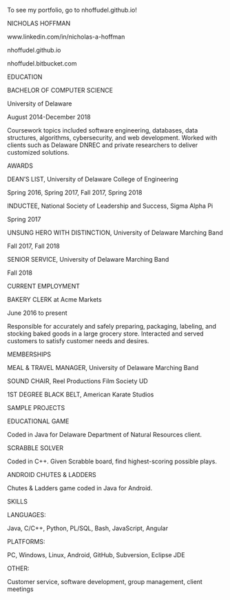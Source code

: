 To see my portfolio, go to nhoffudel.github.io!

<p>NICHOLAS HOFFMAN</p>
<p>www.linkedin.com/in/nicholas-a-hoffman</p>
<p>nhoffudel.github.io</p>
<p>nhoffudel.bitbucket.com</p>
<p>EDUCATION</p>
<p>BACHELOR OF COMPUTER SCIENCE</p>
<p>University of Delaware</p>
<p>August 2014-December 2018</p>
<p>Coursework topics included software engineering, databases, data structures, algorithms, cybersecurity, and web development. Worked with clients such as Delaware DNREC and private researchers to deliver customized solutions.</p>
<p>AWARDS</p>
<p>DEAN’S LIST, University of Delaware College of Engineering</p>
<p>Spring 2016, Spring 2017, Fall 2017, Spring 2018</p>
<p>INDUCTEE, National Society of Leadership and Success, Sigma Alpha Pi</p>
<p>Spring 2017</p>
<p>UNSUNG HERO WITH DISTINCTION, University of Delaware Marching Band</p>
<p>Fall 2017, Fall 2018</p>
<p>SENIOR SERVICE, University of Delaware Marching Band</p>
<p>Fall 2018</p>
<p>CURRENT EMPLOYMENT</p>
<p>BAKERY CLERK at Acme Markets</p>
<p>June 2016 to present</p>
<p>Responsible for accurately and safely preparing, packaging, labeling, and stocking baked goods in a large grocery store. Interacted and served customers to satisfy customer needs and desires.</p>
<p>MEMBERSHIPS</p>
<p>MEAL & TRAVEL MANAGER, University of Delaware Marching Band</p>
<p>SOUND CHAIR, Reel Productions Film Society UD</p>
<p>1ST DEGREE BLACK BELT, American Karate Studios</p>
<p>SAMPLE PROJECTS</p>
<p>EDUCATIONAL GAME</p>
<p>Coded in Java for Delaware Department of Natural Resources client.</p>
<p>SCRABBLE SOLVER</p>
<p>Coded in C++. Given Scrabble board, find highest-scoring possible plays.</p>
<p>ANDROID CHUTES & LADDERS</p>
<p>Chutes & Ladders game coded in Java for Android.</p>
<p>SKILLS</p>
<p>LANGUAGES:</p>
<p>Java, C/C++, Python, PL/SQL, Bash, JavaScript, Angular</p>
<p>PLATFORMS:</p>
<p>PC, Windows, Linux, Android, GitHub, Subversion, Eclipse JDE</p>
<p>OTHER:</p>
<p>Customer service, software development, group management, client meetings</p>

